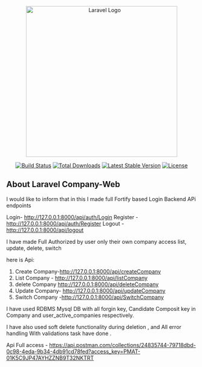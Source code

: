 <p align="center"><a href="https://laravel.com" target="_blank"><img src="https://raw.githubusercontent.com/laravel/art/master/logo-lockup/5%20SVG/2%20CMYK/1%20Full%20Color/laravel-logolockup-cmyk-red.svg" width="400" alt="Laravel Logo"></a></p>

<p align="center">
<a href="https://github.com/laravel/framework/actions"><img src="https://github.com/laravel/framework/workflows/tests/badge.svg" alt="Build Status"></a>
<a href="https://packagist.org/packages/laravel/framework"><img src="https://img.shields.io/packagist/dt/laravel/framework" alt="Total Downloads"></a>
<a href="https://packagist.org/packages/laravel/framework"><img src="https://img.shields.io/packagist/v/laravel/framework" alt="Latest Stable Version"></a>
<a href="https://packagist.org/packages/laravel/framework"><img src="https://img.shields.io/packagist/l/laravel/framework" alt="License"></a>
</p>

## About Laravel Company-Web

I would like to inform that in this I made full Fortify based Login Backend APi endpoints

Login- http://127.0.0.1:8000/api/auth/Login
Register - http://127.0.0.1:8000/api/auth/Register
Logout -http://127.0.0.1:8000/api/logout

I have made Full Authorized by user only their own  company access list, update, delete, switch

here is Api:
1. Create Company-http://127.0.0.1:8000/api/createCompany
2. List Company - http://127.0.0.1:8000/api/listCompany
3. delete Company http://127.0.0.1:8000/api/deleteCompany
4. Update Company- http://127.0.0.1:8000/api/updateCompany
5. Switch Company -http://127.0.0.1:8000/api/SwitchCompany


I have used RDBMS Mysql DB with all forgin key, Candidate Composit key in Company and user_active_companies respectively.

I have also used soft delete functionality during deletion , and All error handling With validations task have done .

Api Full access - https://api.postman.com/collections/24835744-79718dbd-0c98-4eda-9b34-4db91cd78fed?access_key=PMAT-01K5C9JP47AYHZZNB9T32NKTRT 



